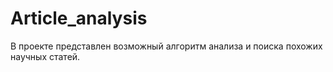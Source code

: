 # Article_analysis
В проекте представлен возможный алгоритм анализа и поиска похожих научных статей.
